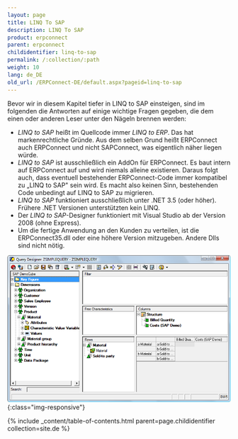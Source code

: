 ```yaml
---
layout: page
title: LINQ To SAP
description: LINQ To SAP
product: erpconnect
parent: erpconnect
childidentifier: linq-to-sap
permalink: /:collection/:path
weight: 10
lang: de_DE
old_url: /ERPConnect-DE/default.aspx?pageid=linq-to-sap
---
```


Bevor wir in diesem Kapitel tiefer in LINQ to SAP einsteigen, sind im folgenden die Antworten auf einige wichtige Fragen gegeben, die dem einen oder anderen Leser unter den Nägeln brennen werden:

- *LINQ to SAP* heißt im Quellcode immer *LINQ to ERP*. Das hat markenrechtliche Gründe. Aus dem selben Grund heißt ERPConnect auch ERPConnect und nicht SAPConnect, was eigentlich näher liegen würde. 
- *LINQ to SAP* ist ausschließlich ein AddOn für ERPConnect. Es baut intern auf ERPConnect auf und wird niemals alleine existieren. Daraus folgt auch, dass eventuell bestehender ERPConnect-Code immer kompatibel zu „LINQ to SAP" sein wird. Es macht also keinen Sinn, bestehenden Code unbedingt auf LINQ to SAP zu migrieren. 
- *LINQ to SAP* funktioniert ausschließlich unter .NET 3.5 (oder höher). Frühere .NET Versionen unterstützten kein LINQ. 
- Der *LINQ to SAP*-Designer funktioniert mit Visual Studio ab der Version 2008 (ohne Express). 
- Um die fertige Anwendung an den Kunden zu verteilen, ist die ERPConnect35.dll oder eine höhere Version mitzugeben. Andere Dlls sind nicht nötig. 


![BW-001](/img/content/BW-001.png){:class="img-responsive"}

{% include _content/table-of-contents.html parent=page.childidentifier collection=site.de %}
